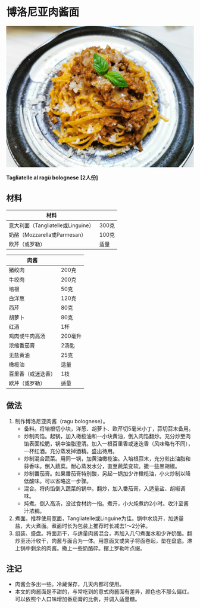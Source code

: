 # 博洛尼亚肉酱面

![](https://github.com/NiborPolaris/Recipes/blob/master/Images/%E5%8D%9A%E6%B4%9B%E5%B0%BC%E4%BA%9A%E8%82%89%E9%85%B1%E9%9D%A2.jpg)

__Tagliatelle al ragù bolognese__
__[2人份]__

## 材料

| 材料 |   |
| --- | --- |
| 意大利面（Tangliatelle或Linguine） | 300克 |
| 奶酪（Mozzarella或Parmesan） | 100克 |
| 欧芹（或罗勒） | 适量 |

| 肉酱 |   |
| --- | --- |
| 猪绞肉 | 200克 |
| 牛绞肉 | 200克 |
| 培根 | 50克 |
| 白洋葱 | 120克 |
| 西芹 | 80克 |
| 胡萝卜 | 80克 |
| 红酒 | 1杯 |
| 鸡肉或牛肉高汤 | 200毫升 |
| 浓缩番茄膏 | 2汤匙 |
| 无盐黄油 | 25克 |
| 橄榄油 | 适量 |
| 百里香（或迷迭香） | 1枝 |
| 欧芹（或罗勒） | 适量 |

## 做法

1. 制作博洛尼亚肉酱（ragu bolognese）。
	- 备料。将培根切小块，洋葱、胡萝卜、欧芹切5毫米小丁，蒜切蒜末备用。
	- 炒制肉馅。起锅，加入橄榄油和一小块黄油，倒入肉馅翻炒。充分炒至肉馅表面松脆，锅中油脂澄清。加入一根百里香或迷迭香（风味略有不同），一杯红酒。充分蒸发掉酒精。盛出待用。
	- 炒制混合蔬菜。用同一锅，加黄油橄榄油。入培根蒜末，充分煎出油脂和蒜香味。倒入蔬菜。耐心蒸发水分，直至蔬菜变软。撒一些黑胡椒。
	- 炒制番茄膏。如果番茄膏特别酸，另起一锅加少许橄榄油，小火炒制以降低酸味。可以省略这一步骤。
	- 混合。将肉馅倒入蔬菜的锅中。翻炒，加入番茄膏，入适量盐、胡椒调味。
	- 炖煮。倒入高汤，没过食材约一指。煮开，小火炖煮约2小时。收汁至酱汁浓稠。
2. 煮面。推荐使用宽面，Tangliatelle或Linguine为佳。锅中水烧开，加适量盐，大火煮面。煮面时长为包装上推荐时长减去1～2分钟。
3. 组装、盛盘。将面沥干，与适量肉酱混合，再加入几勺煮面水和少许奶酪。翻炒至汤汁收干，肉酱与面合为一体。用意面叉或夹子将面卷起，垫在盘底。淋上锅中剩余的肉酱。撒上一些奶酪碎。摆上罗勒叶点缀。

## 注记

- 肉酱会多出一些。冷藏保存，几天内都可使用。
- 本文的肉酱面是不甜的，与常吃到的意式肉酱面有差异，颜色也不那么偏红。可以依照个人口味增加番茄膏的比例，并调入适量糖。